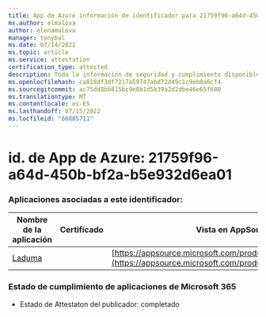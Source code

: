 ```yaml
---
title: App de Azure información de identificador para 21759f96-a64d-450b-bf2a-b5e932d6ea01
ms.author: elmalova
author: elenamalova
manager: tonybal
ms.date: 07/14/2022
ms.topic: article
ms.service: attestation
certification_type: attested
description: Toda la información de seguridad y cumplimiento disponible para 21759f96-a64d-450b-bf2a-b5e932d6ea01.
ms.openlocfilehash: ca818df3df7217a59747abd72d49c1c9eb8a6cf4
ms.sourcegitcommit: ac75dd8bb815bc9e8b1d5b39a2d2dbe46e65f680
ms.translationtype: MT
ms.contentlocale: es-ES
ms.lasthandoff: 07/15/2022
ms.locfileid: "66805711"
---
```

# <a name="azure-app-id-21759f96-a64d-450b-bf2a-b5e932d6ea01"></a>id. de App de Azure: 21759f96-a64d-450b-bf2a-b5e932d6ea01


### <a name="apps-associated-with-this-id"></a>Aplicaciones asociadas a este identificador:
| **Nombre de la aplicación** | **Certificado** | **Vista en AppSource** |
|--------------|---------------|-----------------------|
| [Laduma](../forward/WA200003907.md) |  | [https://appsource.microsoft.com/product/office/WA200003907](https://appsource.microsoft.com/product/office/WA200003907) |

### <a name="microsoft-365-app-compliance-status"></a>Estado de cumplimiento de aplicaciones de Microsoft 365
- Estado de Attestaton del publicador: completado
